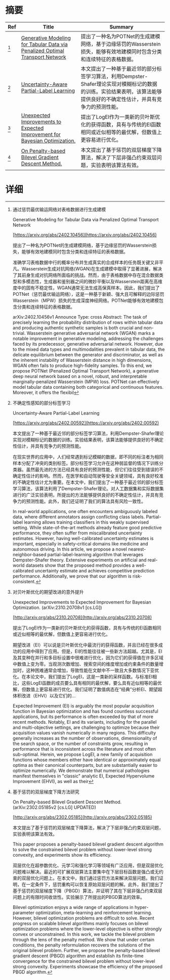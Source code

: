 # 摘要

| Ref | Title | Summary |
| --- | --- | --- |
| [^1] | [Generative Modeling for Tabular Data via Penalized Optimal Transport Network](https://arxiv.org/abs/2402.10456) | 提出了一种名为POTNet的生成建模网络，基于边缘惩罚的Wasserstein损失，能够有效地建模同时包含分类和连续特征的表格数据。 |
| [^2] | [Uncertainty-Aware Partial-Label Learning](https://arxiv.org/abs/2402.00592) | 本文提出了一种基于最近邻的部分标签学习算法，利用Dempster-Shafer理论实现对模糊标记的数据的训练。实验结果表明，该算法能够提供良好的不确定性估计，并具有竞争力的预测性能。 |
| [^3] | [Unexpected Improvements to Expected Improvement for Bayesian Optimization.](http://arxiv.org/abs/2310.20708) | 提出了LogEI作为一类新的贝叶斯优化的获得函数，具有与传统的EI函数相同或近似相等的最优解，但数值上更容易进行优化。 |
| [^4] | [On Penalty-based Bilevel Gradient Descent Method.](http://arxiv.org/abs/2302.05185) | 本文提出了基于惩罚的双层梯度下降算法，解决了下层非强凸约束双层问题，实验表明该算法有效。 |

# 详细

[^1]: 通过惩罚最优输运网络对表格数据进行生成建模

    Generative Modeling for Tabular Data via Penalized Optimal Transport Network

    [https://arxiv.org/abs/2402.10456](https://arxiv.org/abs/2402.10456)

    提出了一种名为POTNet的生成建模网络，基于边缘惩罚的Wasserstein损失，能够有效地建模同时包含分类和连续特征的表格数据。

    

    准确学习表格数据中行的概率分布并生成真实的合成样本的任务既关键又非平凡。Wasserstein生成对抗网络(WGAN)在生成建模中取得了显著进展，解决了其前身生成对抗网络所面临的挑战。然而，由于表格数据中存在混合数据类型和多模态性，生成器和鉴别器之间的微妙平衡以及Wasserstein距离在高维度中的固有不稳定性，WGAN通常无法生成高保真样本。因此，我们提出了POTNet（惩罚最优输运网络），这是一种基于新颖、强大且可解释的边际惩罚Wasserstein（MPW）损失的生成深度神经网络。POTNet能够有效地建模包含分类和连续特征的表格数据。

    arXiv:2402.10456v1 Announce Type: cross  Abstract: The task of precisely learning the probability distribution of rows within tabular data and producing authentic synthetic samples is both crucial and non-trivial. Wasserstein generative adversarial network (WGAN) marks a notable improvement in generative modeling, addressing the challenges faced by its predecessor, generative adversarial network. However, due to the mixed data types and multimodalities prevalent in tabular data, the delicate equilibrium between the generator and discriminator, as well as the inherent instability of Wasserstein distance in high dimensions, WGAN often fails to produce high-fidelity samples. To this end, we propose POTNet (Penalized Optimal Transport Network), a generative deep neural network based on a novel, robust, and interpretable marginally-penalized Wasserstein (MPW) loss. POTNet can effectively model tabular data containing both categorical and continuous features. Moreover, it offers the flexibil
    
[^2]: 不确定性感知的部分标签学习

    Uncertainty-Aware Partial-Label Learning

    [https://arxiv.org/abs/2402.00592](https://arxiv.org/abs/2402.00592)

    本文提出了一种基于最近邻的部分标签学习算法，利用Dempster-Shafer理论实现对模糊标记的数据的训练。实验结果表明，该算法能够提供良好的不确定性估计，并具有竞争力的预测性能。

    

    在现实世界的应用中，人们经常遇到标记模糊的数据，即不同的标注者为相同样本分配了冲突的类别标签。部分标签学习允许在这种弱监督的情况下训练分类器。虽然最先进的方法已经具有良好的预测性能，但它们往往受到错误的不确定性估计的影响。然而，在医学和自动驾驶等安全关键领域，具有良好校准的不确定性估计尤为重要。在本文中，我们提出了一种基于最近邻的部分标签学习算法，该算法利用了Dempster-Shafer理论。对人工数据集和实际数据集进行的广泛实验表明，所提出的方法能够提供良好的不确定性估计，并具有竞争力的预测性能。此外，我们还证明了我们的算法具有风险一致性。

    In real-world applications, one often encounters ambiguously labeled data, where different annotators assign conflicting class labels. Partial-label learning allows training classifiers in this weakly supervised setting. While state-of-the-art methods already feature good predictive performance, they often suffer from miscalibrated uncertainty estimates. However, having well-calibrated uncertainty estimates is important, especially in safety-critical domains like medicine and autonomous driving. In this article, we propose a novel nearest-neighbor-based partial-label-learning algorithm that leverages Dempster-Shafer theory. Extensive experiments on artificial and real-world datasets show that the proposed method provides a well-calibrated uncertainty estimate and achieves competitive prediction performance. Additionally, we prove that our algorithm is risk-consistent.
    
[^3]: 对贝叶斯优化的期望改进的意外提升

    Unexpected Improvements to Expected Improvement for Bayesian Optimization. (arXiv:2310.20708v1 [cs.LG])

    [http://arxiv.org/abs/2310.20708](http://arxiv.org/abs/2310.20708)

    提出了LogEI作为一类新的贝叶斯优化的获得函数，具有与传统的EI函数相同或近似相等的最优解，但数值上更容易进行优化。

    

    期望改进（EI）可以说是贝叶斯优化中最流行的获得函数，并且已经在很多成功的应用中得到了应用。但是，EI的性能往往被一些新方法超越。尤其是，EI及其变种在并行和多目标设置中很难进行优化，因为它们的获得值在许多区域中数值上变为零。当观测次数增加、搜索空间的维度增加或约束条件的数量增加时，这种困难通常会增加，导致性能在文献中不一致且大多数情况下亚优化。在本论文中，我们提出了LogEI，这是一类新的采样函数。与标准EI相比，这些LogEI函数的成员要么具有相同的最优解，要么具有近似相等的最优解，但数值上更容易进行优化。我们证明了数值病态在“经典”分析EI、期望超体积改进（EHVI）以及它们的...

    Expected Improvement (EI) is arguably the most popular acquisition function in Bayesian optimization and has found countless successful applications, but its performance is often exceeded by that of more recent methods. Notably, EI and its variants, including for the parallel and multi-objective settings, are challenging to optimize because their acquisition values vanish numerically in many regions. This difficulty generally increases as the number of observations, dimensionality of the search space, or the number of constraints grow, resulting in performance that is inconsistent across the literature and most often sub-optimal. Herein, we propose LogEI, a new family of acquisition functions whose members either have identical or approximately equal optima as their canonical counterparts, but are substantially easier to optimize numerically. We demonstrate that numerical pathologies manifest themselves in "classic" analytic EI, Expected Hypervolume Improvement (EHVI), as well as their
    
[^4]: 基于惩罚的双层梯度下降方法研究

    On Penalty-based Bilevel Gradient Descent Method. (arXiv:2302.05185v2 [cs.LG] UPDATED)

    [http://arxiv.org/abs/2302.05185](http://arxiv.org/abs/2302.05185)

    本文提出了基于惩罚的双层梯度下降算法，解决了下层非强凸约束双层问题，实验表明该算法有效。

    This paper proposes a penalty-based bilevel gradient descent algorithm to solve the constrained bilevel problem without lower-level strong convexity, and experiments show its efficiency.

    双层优化在超参数优化、元学习和强化学习等领域有广泛应用，但是双层优化问题难以解决。最近的可扩展双层算法主要集中在下层目标函数是强凸或无约束的双层优化问题上。在本文中，我们通过惩罚方法来解决双层问题。我们证明，在一定条件下，惩罚重构可以恢复原始双层问题的解。此外，我们提出了基于惩罚的双层梯度下降（PBGD）算法，并证明了其在下层非强凸约束双层问题上的有限时间收敛性。实验展示了所提出的PBGD算法的效率。

    Bilevel optimization enjoys a wide range of applications in hyper-parameter optimization, meta-learning and reinforcement learning. However, bilevel optimization problems are difficult to solve. Recent progress on scalable bilevel algorithms mainly focuses on bilevel optimization problems where the lower-level objective is either strongly convex or unconstrained. In this work, we tackle the bilevel problem through the lens of the penalty method. We show that under certain conditions, the penalty reformulation recovers the solutions of the original bilevel problem. Further, we propose the penalty-based bilevel gradient descent (PBGD) algorithm and establish its finite-time convergence for the constrained bilevel problem without lower-level strong convexity. Experiments showcase the efficiency of the proposed PBGD algorithm.
    

